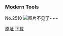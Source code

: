### Modern Tools
No.2510
![图片不见了~~~](https://imgs.xkcd.com/comics/modern_tools.png)

[原址](https://xkcd.com//2510) [下载](https://imgs.xkcd.com/comics/modern_tools.png)

